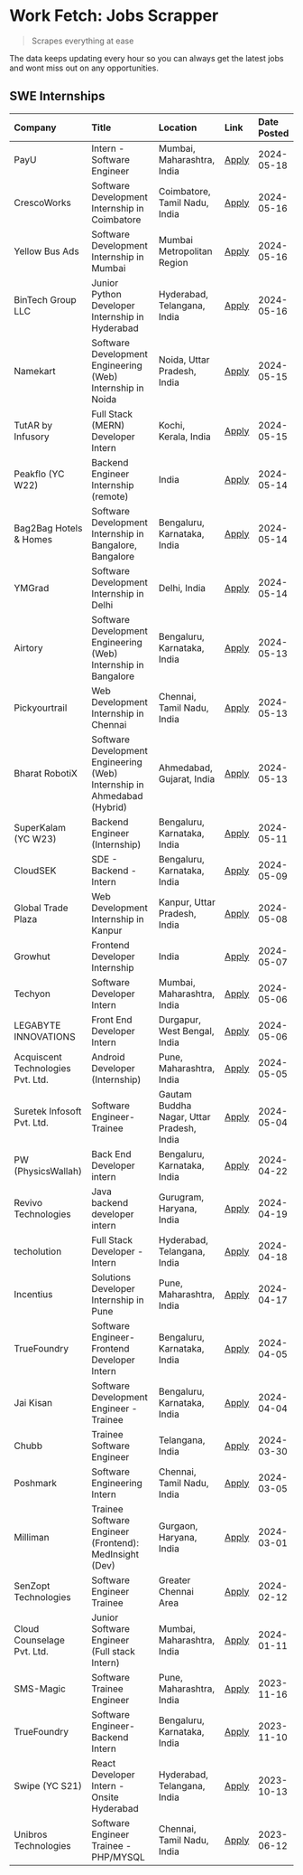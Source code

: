 # Work Fetch: Jobs Scrapper
> Scrapes everything at ease

The data keeps updating every hour so you can always get the latest jobs and wont miss out on any opportunities.

## SWE Internships
<!--START_SECTION:workfetch-->
| Company                           | Title                                                                   | Location                                  | Link                                                                                                                                                                                                                                                                                      | Date Posted   |
|:----------------------------------|:------------------------------------------------------------------------|:------------------------------------------|:------------------------------------------------------------------------------------------------------------------------------------------------------------------------------------------------------------------------------------------------------------------------------------------|:--------------|
| PayU                              | Intern - Software Engineer                                              | Mumbai, Maharashtra, India                | [Apply](https://in.linkedin.com/jobs/view/intern-software-engineer-at-payu-3929609301?position=5&pageNum=0&refId=7zopSu8fIWoq0LwkAPyKgw%3D%3D&trackingId=kTNqIoIFyMcssvM9RW2nUA%3D%3D&trk=public_jobs_jserp-result_search-card)                                                           | 2024-05-18    |
| CrescoWorks                       | Software Development Internship in Coimbatore                           | Coimbatore, Tamil Nadu, India             | [Apply](https://in.linkedin.com/jobs/view/software-development-internship-in-coimbatore-at-crescoworks-3928264279?position=25&pageNum=0&refId=7zopSu8fIWoq0LwkAPyKgw%3D%3D&trackingId=MUdBGY%2BDW2B1xPo8EknemA%3D%3D&trk=public_jobs_jserp-result_search-card)                            | 2024-05-16    |
| Yellow Bus Ads                    | Software Development Internship in Mumbai                               | Mumbai Metropolitan Region                | [Apply](https://in.linkedin.com/jobs/view/software-development-internship-in-mumbai-at-yellow-bus-ads-3928262363?position=27&pageNum=0&refId=7zopSu8fIWoq0LwkAPyKgw%3D%3D&trackingId=0msd%2FN%2BnP0JmU%2BWp0RjFFQ%3D%3D&trk=public_jobs_jserp-result_search-card)                         | 2024-05-16    |
| BinTech Group LLC                 | Junior Python Developer Internship in Hyderabad                         | Hyderabad, Telangana, India               | [Apply](https://in.linkedin.com/jobs/view/junior-python-developer-internship-in-hyderabad-at-bintech-group-llc-3928263481?position=41&pageNum=0&refId=7zopSu8fIWoq0LwkAPyKgw%3D%3D&trackingId=jtac3jaD%2F%2BESDf2LWDIFMg%3D%3D&trk=public_jobs_jserp-result_search-card)                  | 2024-05-16    |
| Namekart                          | Software Development Engineering (Web) Internship in Noida              | Noida, Uttar Pradesh, India               | [Apply](https://in.linkedin.com/jobs/view/software-development-engineering-web-internship-in-noida-at-namekart-3927112610?position=3&pageNum=0&refId=7zopSu8fIWoq0LwkAPyKgw%3D%3D&trackingId=fZ1%2FdaH6otPIdD58cKSpEQ%3D%3D&trk=public_jobs_jserp-result_search-card)                     | 2024-05-15    |
| TutAR by Infusory                 | Full Stack (MERN) Developer Intern                                      | Kochi, Kerala, India                      | [Apply](https://in.linkedin.com/jobs/view/full-stack-mern-developer-intern-at-tutar-by-infusory-3926190396?position=39&pageNum=0&refId=7zopSu8fIWoq0LwkAPyKgw%3D%3D&trackingId=23uK58lo2n3r3wtjiOBbZQ%3D%3D&trk=public_jobs_jserp-result_search-card)                                     | 2024-05-15    |
| Peakflo (YC W22)                  | Backend Engineer Internship (remote)                                    | India                                     | [Apply](https://in.linkedin.com/jobs/view/backend-engineer-internship-remote-at-peakflo-yc-w22-3925243704?position=7&pageNum=0&refId=7zopSu8fIWoq0LwkAPyKgw%3D%3D&trackingId=TWWx5qNSSyrSk%2BrUFyRrDg%3D%3D&trk=public_jobs_jserp-result_search-card)                                     | 2024-05-14    |
| Bag2Bag Hotels & Homes            | Software Development Internship in Bangalore, Bangalore                 | Bengaluru, Karnataka, India               | [Apply](https://in.linkedin.com/jobs/view/software-development-internship-in-bangalore-bangalore-at-bag2bag-hotels-homes-3925888541?position=18&pageNum=0&refId=7zopSu8fIWoq0LwkAPyKgw%3D%3D&trackingId=LRukljpoKmMd%2BaqCTWP4QQ%3D%3D&trk=public_jobs_jserp-result_search-card)          | 2024-05-14    |
| YMGrad                            | Software Development Internship in Delhi                                | Delhi, India                              | [Apply](https://in.linkedin.com/jobs/view/software-development-internship-in-delhi-at-ymgrad-3925891007?position=37&pageNum=0&refId=7zopSu8fIWoq0LwkAPyKgw%3D%3D&trackingId=Jfxm5wj3DJWQxiypu6YJdg%3D%3D&trk=public_jobs_jserp-result_search-card)                                        | 2024-05-14    |
| Airtory                           | Software Development Engineering (Web) Internship in Bangalore          | Bengaluru, Karnataka, India               | [Apply](https://in.linkedin.com/jobs/view/software-development-engineering-web-internship-in-bangalore-at-airtory-3925101275?position=2&pageNum=0&refId=7zopSu8fIWoq0LwkAPyKgw%3D%3D&trackingId=5%2FyHyHK6uWk4epeYxeqpow%3D%3D&trk=public_jobs_jserp-result_search-card)                  | 2024-05-13    |
| Pickyourtrail                     | Web Development Internship in Chennai                                   | Chennai, Tamil Nadu, India                | [Apply](https://in.linkedin.com/jobs/view/web-development-internship-in-chennai-at-pickyourtrail-3924894949?position=20&pageNum=0&refId=7zopSu8fIWoq0LwkAPyKgw%3D%3D&trackingId=SrSvMxaV62KaFbaW%2BzXokQ%3D%3D&trk=public_jobs_jserp-result_search-card)                                  | 2024-05-13    |
| Bharat RobotiX                    | Software Development Engineering (Web) Internship in Ahmedabad (Hybrid) | Ahmedabad, Gujarat, India                 | [Apply](https://in.linkedin.com/jobs/view/software-development-engineering-web-internship-in-ahmedabad-hybrid-at-bharat-robotix-3924897657?position=35&pageNum=0&refId=7zopSu8fIWoq0LwkAPyKgw%3D%3D&trackingId=HjujMUyNIp%2BuC68q3S%2FHuQ%3D%3D&trk=public_jobs_jserp-result_search-card) | 2024-05-13    |
| SuperKalam (YC W23)               | Backend Engineer (Internship)                                           | Bengaluru, Karnataka, India               | [Apply](https://in.linkedin.com/jobs/view/backend-engineer-internship-at-superkalam-yc-w23-3922671591?position=29&pageNum=0&refId=7zopSu8fIWoq0LwkAPyKgw%3D%3D&trackingId=%2Bc1VkMDi2%2FwPbNnqQMdreg%3D%3D&trk=public_jobs_jserp-result_search-card)                                      | 2024-05-11    |
| CloudSEK                          | SDE - Backend - Intern                                                  | Bengaluru, Karnataka, India               | [Apply](https://in.linkedin.com/jobs/view/sde-backend-intern-at-cloudsek-3920377259?position=26&pageNum=0&refId=7zopSu8fIWoq0LwkAPyKgw%3D%3D&trackingId=8R64BUnTfDuHmPgQf%2B5Wxw%3D%3D&trk=public_jobs_jserp-result_search-card)                                                          | 2024-05-09    |
| Global Trade Plaza                | Web Development Internship in Kanpur                                    | Kanpur, Uttar Pradesh, India              | [Apply](https://in.linkedin.com/jobs/view/web-development-internship-in-kanpur-at-global-trade-plaza-3921430242?position=21&pageNum=0&refId=7zopSu8fIWoq0LwkAPyKgw%3D%3D&trackingId=LozJ0uVPkSNYiiFJjEN7pg%3D%3D&trk=public_jobs_jserp-result_search-card)                                | 2024-05-08    |
| Growhut                           | Frontend Developer Internship                                           | India                                     | [Apply](https://in.linkedin.com/jobs/view/frontend-developer-internship-at-growhut-3916739895?position=34&pageNum=0&refId=7zopSu8fIWoq0LwkAPyKgw%3D%3D&trackingId=ezyQ288bCdstOCpSIELcZA%3D%3D&trk=public_jobs_jserp-result_search-card)                                                  | 2024-05-07    |
| Techyon                           | Software Developer Intern                                               | Mumbai, Maharashtra, India                | [Apply](https://in.linkedin.com/jobs/view/software-developer-intern-at-techyon-3917863085?position=47&pageNum=0&refId=7zopSu8fIWoq0LwkAPyKgw%3D%3D&trackingId=pGxg98iXlkBq5Q92o5VVug%3D%3D&trk=public_jobs_jserp-result_search-card)                                                      | 2024-05-06    |
| LEGABYTE INNOVATIONS              | Front End  Developer Intern                                             | Durgapur, West Bengal, India              | [Apply](https://in.linkedin.com/jobs/view/front-end-developer-intern-at-legabyte-innovations-3918718185?position=60&pageNum=0&refId=7zopSu8fIWoq0LwkAPyKgw%3D%3D&trackingId=Nswp0BwIshA9zjgVLTe%2FSw%3D%3D&trk=public_jobs_jserp-result_search-card)                                      | 2024-05-06    |
| Acquiscent Technologies Pvt. Ltd. | Android Developer (Internship)                                          | Pune, Maharashtra, India                  | [Apply](https://in.linkedin.com/jobs/view/android-developer-internship-at-acquiscent-technologies-pvt-ltd-3917774887?position=52&pageNum=0&refId=7zopSu8fIWoq0LwkAPyKgw%3D%3D&trackingId=B7CosMRw20RNPGtGoSyJiA%3D%3D&trk=public_jobs_jserp-result_search-card)                           | 2024-05-05    |
| Suretek Infosoft Pvt. Ltd.        | Software Engineer-Trainee                                               | Gautam Buddha Nagar, Uttar Pradesh, India | [Apply](https://in.linkedin.com/jobs/view/software-engineer-trainee-at-suretek-infosoft-pvt-ltd-3916999948?position=38&pageNum=0&refId=7zopSu8fIWoq0LwkAPyKgw%3D%3D&trackingId=cME9XOlNTWuDYmBZx%2BzKKQ%3D%3D&trk=public_jobs_jserp-result_search-card)                                   | 2024-05-04    |
| PW (PhysicsWallah)                | Back End Developer intern                                               | Bengaluru, Karnataka, India               | [Apply](https://in.linkedin.com/jobs/view/back-end-developer-intern-at-pw-physicswallah-3907293630?position=23&pageNum=0&refId=7zopSu8fIWoq0LwkAPyKgw%3D%3D&trackingId=QOXnAqv9K0GXVewpfScU8Q%3D%3D&trk=public_jobs_jserp-result_search-card)                                             | 2024-04-22    |
| Revivo Technologies               | Java backend developer intern                                           | Gurugram, Haryana, India                  | [Apply](https://in.linkedin.com/jobs/view/java-backend-developer-intern-at-revivo-technologies-3906034446?position=48&pageNum=0&refId=7zopSu8fIWoq0LwkAPyKgw%3D%3D&trackingId=KYvIPLma%2BMrPchKvgBjUyw%3D%3D&trk=public_jobs_jserp-result_search-card)                                    | 2024-04-19    |
| techolution                       | Full Stack Developer - Intern                                           | Hyderabad, Telangana, India               | [Apply](https://in.linkedin.com/jobs/view/full-stack-developer-intern-at-techolution-3904814977?position=50&pageNum=0&refId=7zopSu8fIWoq0LwkAPyKgw%3D%3D&trackingId=RDtmMylZ74OMPTHlg82RKA%3D%3D&trk=public_jobs_jserp-result_search-card)                                                | 2024-04-18    |
| Incentius                         | Solutions Developer Internship in Pune                                  | Pune, Maharashtra, India                  | [Apply](https://in.linkedin.com/jobs/view/solutions-developer-internship-in-pune-at-incentius-3904329499?position=31&pageNum=0&refId=7zopSu8fIWoq0LwkAPyKgw%3D%3D&trackingId=lNZkl0EJG5gXGC5qnIPG1w%3D%3D&trk=public_jobs_jserp-result_search-card)                                       | 2024-04-17    |
| TrueFoundry                       | Software Engineer- Frontend Developer Intern                            | Bengaluru, Karnataka, India               | [Apply](https://in.linkedin.com/jobs/view/software-engineer-frontend-developer-intern-at-truefoundry-3887320206?position=30&pageNum=0&refId=7zopSu8fIWoq0LwkAPyKgw%3D%3D&trackingId=QjGSBGdTPN%2FSIM19g8XZlQ%3D%3D&trk=public_jobs_jserp-result_search-card)                              | 2024-04-05    |
| Jai Kisan                         | Software Development Engineer - Trainee                                 | Bengaluru, Karnataka, India               | [Apply](https://in.linkedin.com/jobs/view/software-development-engineer-trainee-at-jai-kisan-3913911193?position=32&pageNum=0&refId=7zopSu8fIWoq0LwkAPyKgw%3D%3D&trackingId=szLueTuBNcIUKfhFlcZx%2BQ%3D%3D&trk=public_jobs_jserp-result_search-card)                                      | 2024-04-04    |
| Chubb                             | Trainee Software Engineer                                               | Telangana, India                          | [Apply](https://in.linkedin.com/jobs/view/trainee-software-engineer-at-chubb-3909641440?position=33&pageNum=0&refId=7zopSu8fIWoq0LwkAPyKgw%3D%3D&trackingId=In0LPf48RjtHj2NkXF7%2FMA%3D%3D&trk=public_jobs_jserp-result_search-card)                                                      | 2024-03-30    |
| Poshmark                          | Software Engineering Intern                                             | Chennai, Tamil Nadu, India                | [Apply](https://in.linkedin.com/jobs/view/software-engineering-intern-at-poshmark-3846946793?position=56&pageNum=0&refId=7zopSu8fIWoq0LwkAPyKgw%3D%3D&trackingId=6OKSuYYdkwfvEeHmHDdSEA%3D%3D&trk=public_jobs_jserp-result_search-card)                                                   | 2024-03-05    |
| Milliman                          | Trainee Software Engineer (Frontend): MedInsight (Dev)                  | Gurgaon, Haryana, India                   | [Apply](https://in.linkedin.com/jobs/view/trainee-software-engineer-frontend-medinsight-dev-at-milliman-3792874280?position=22&pageNum=0&refId=7zopSu8fIWoq0LwkAPyKgw%3D%3D&trackingId=OATfhS%2Fpw3AFEOyktZ%2FeUA%3D%3D&trk=public_jobs_jserp-result_search-card)                         | 2024-03-01    |
| SenZopt Technologies              | Software Engineer Trainee                                               | Greater Chennai Area                      | [Apply](https://in.linkedin.com/jobs/view/software-engineer-trainee-at-senzopt-technologies-3827688781?position=46&pageNum=0&refId=7zopSu8fIWoq0LwkAPyKgw%3D%3D&trackingId=gJnyP%2FPr8cGPkbVCWj78iA%3D%3D&trk=public_jobs_jserp-result_search-card)                                       | 2024-02-12    |
| Cloud Counselage Pvt. Ltd.        | Junior Software Engineer (Full stack Intern)                            | Mumbai, Maharashtra, India                | [Apply](https://in.linkedin.com/jobs/view/junior-software-engineer-full-stack-intern-at-cloud-counselage-pvt-ltd-3803132814?position=42&pageNum=0&refId=7zopSu8fIWoq0LwkAPyKgw%3D%3D&trackingId=kjf5GGe%2B8Qc2Z5HgVGzqBQ%3D%3D&trk=public_jobs_jserp-result_search-card)                  | 2024-01-11    |
| SMS-Magic                         | Software Trainee Engineer                                               | Pune, Maharashtra, India                  | [Apply](https://in.linkedin.com/jobs/view/software-trainee-engineer-at-sms-magic-3761409781?position=44&pageNum=0&refId=7zopSu8fIWoq0LwkAPyKgw%3D%3D&trackingId=w%2F1plXRAJFDRqqojuvGTjQ%3D%3D&trk=public_jobs_jserp-result_search-card)                                                  | 2023-11-16    |
| TrueFoundry                       | Software Engineer-Backend Intern                                        | Bengaluru, Karnataka, India               | [Apply](https://in.linkedin.com/jobs/view/software-engineer-backend-intern-at-truefoundry-3779508170?position=45&pageNum=0&refId=7zopSu8fIWoq0LwkAPyKgw%3D%3D&trackingId=L3PoXyC5jDhvGdQYmvZtnQ%3D%3D&trk=public_jobs_jserp-result_search-card)                                           | 2023-11-10    |
| Swipe (YC S21)                    | React Developer Intern - Onsite Hyderabad                               | Hyderabad, Telangana, India               | [Apply](https://in.linkedin.com/jobs/view/react-developer-intern-onsite-hyderabad-at-swipe-yc-s21-3737600089?position=53&pageNum=0&refId=7zopSu8fIWoq0LwkAPyKgw%3D%3D&trackingId=XXrG48q8TB5MjYmfwdqJyw%3D%3D&trk=public_jobs_jserp-result_search-card)                                   | 2023-10-13    |
| Unibros Technologies              | Software Engineer Trainee - PHP/MYSQL                                   | Chennai, Tamil Nadu, India                | [Apply](https://in.linkedin.com/jobs/view/software-engineer-trainee-php-mysql-at-unibros-technologies-3656599241?position=49&pageNum=0&refId=7zopSu8fIWoq0LwkAPyKgw%3D%3D&trackingId=R7A5%2ByT9IdapQMqDEVEyaQ%3D%3D&trk=public_jobs_jserp-result_search-card)                             | 2023-06-12    |
<!--END_SECTION:workfetch-->
